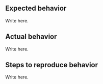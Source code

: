 ## Expected behavior

Write here.

## Actual behavior

Write here.

## Steps to reproduce behavior

Write here.
